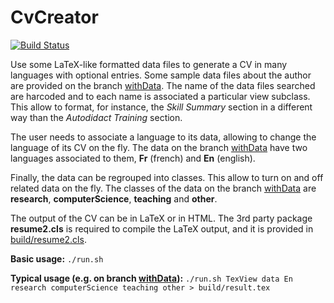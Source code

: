 # CvCreator

[![Build Status](https://travis-ci.org/klalumiere/CvCreator.svg?branch=master)](https://travis-ci.org/klalumiere/CvCreator/)

Use some LaTeX-like formatted data files to generate a CV in many languages with optional entries. Some sample data files about the author are provided on the branch [withData](https://github.com/klalumiere/CvCreator/tree/withData). The name of the data files searched are harcoded and to each name is associated a particular view subclass. This allow to format, for instance, the *Skill Summary* section in a different way than the *Autodidact Training* section.

The user needs to associate a language to its data, allowing to change the language of its CV on the fly. The data on the branch [withData](https://github.com/klalumiere/CvCreator/tree/withData) have two languages associated to them, **Fr** (french) and **En** (english).

Finally, the data can be regrouped into classes. This allow to turn on and off related data on the fly. The classes of the data on the branch [withData](https://github.com/klalumiere/CvCreator/tree/withData) are **research**, **computerScience**, **teaching** and **other**.

The output of the CV can be in LaTeX or in HTML. The 3rd party package **resume2.cls** is required to compile the LaTeX output, and it is provided in [build/resume2.cls](https://github.com/klalumiere/CvCreator/blob/master/build/resume2.cls).

**Basic usage:** `./run.sh`

**Typical usage (e.g. on branch [withData](https://github.com/klalumiere/CvCreator/tree/withData)):** `./run.sh TexView data En research computerScience teaching other > build/result.tex`

<!-- TODO Talk about the website on Heroku. Also put a link to it in the description. -->
